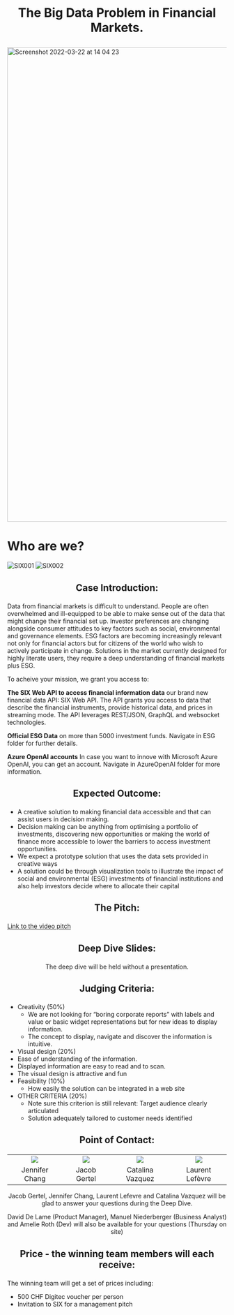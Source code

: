# <p align="center"> The Big Data Problem in Financial Markets. </p>

<img width="1087" alt="Screenshot 2022-03-22 at 14 04 23" src="https://user-images.githubusercontent.com/120366987/226598163-8fcaf489-7d24-4997-ab56-a8ca258a74fc.jpeg">

# Who are we?
![SIX001](https://user-images.githubusercontent.com/128060007/226584467-8e11130e-58cc-420c-af8d-3b3eb77f3df3.png)
![SIX002](https://user-images.githubusercontent.com/128060007/226584488-dbfeeea6-e33d-4f03-93c6-09f8b7f84673.png)

## <p align="center"> Case Introduction: </p>

Data from financial markets is difficult to understand. People are often overwhelmed and ill-equipped to be able to make sense out of the data that might change their financial set up. Investor preferences are changing alongside consumer attitudes to key factors such as social, environmental and governance elements. ESG factors are becoming increasingly relevant not only for financial actors but for citizens of the world who wish to actively participate in change. Solutions in the market currently designed for highly literate users, they require a deep understanding of financial markets plus ESG. 

To acheive your mission, we grant you access to:

**The SIX Web API to access financial information data**
our brand new financial data API: SIX Web API. The API grants you access to data that describe the financial instruments, provide historical data, and prices in streaming mode. The API leverages REST/JSON, GraphQL and websocket technologies.

**Official ESG Data** on more than 5000 investment funds.
Navigate in ESG folder for further details.

**Azure OpenAI accounts**
In case you want to innove with Microsoft Azure OpenAI, you can get an account.
Navigate in AzureOpenAI folder for more information.

## <p align="center"> Expected Outcome: </p>

- A creative solution to making financial data accessible and that can assist users in decision making.
- Decision making can be anything from optimising a portfolio of investments, discovering new opportunities or making the world of finance more accessible to lower the barriers to access investment opportunities. 
- We expect a prototype solution that uses the data sets provided in creative ways
- A solution could be through visualization tools to illustrate the impact of social and environmental (ESG) investments of financial institutions and also help investors decide where to allocate their capital


## <p align="center"> The Pitch: </p>
[Link to the video pitch]([https://github.com/START-Hack/SIX_STARTHACK23/blob/main/459_HackPitch.compressed.mp4](https://youtu.be/UmxKj-SL6X0))


## <p align="center"> Deep Dive Slides: </p>

<p align="center"> The deep dive will be held without a presentation. </p>

## <p align="center"> Judging Criteria: </p>

- Creativity (50%)
  - We are not looking for “boring corporate reports” with labels and value or basic widget representations but for new ideas to display information.
  - The concept to display, navigate and discover the information is intuitive.
-	Visual design (20%)
  - Ease of understanding of the information.
  - Displayed information are easy to read and to scan.
  - The visual design is attractive and fun
- Feasibility (10%)
  - How easily the solution can be integrated in a web site
- OTHER CRITERIA (20%)
  - Note sure this criterion is still relevant: Target audience clearly articulated 
  - Solution adequately tailored to customer needs identified


## <p align="center"> Point of Contact: </p>
<p =align="center">
<table border="0">
<tr>
  <td align="center"><img src="https://github.com/START-Hack/SIX_STARTHACK24/assets/128060007/9069e726-510a-40f1-a6f2-0a5694f5fb2f" /> </td>
  <td align="center"><img src="https://github.com/START-Hack/SIX_STARTHACK24/assets/128060007/7b2e37aa-bac6-41fd-96f9-e0ce1633fe76" /> </td>
  <td align="center"><img src="https://github.com/START-Hack/SIX_STARTHACK24/assets/128060007/1c13d699-7444-421c-bcaa-757d44dfd317" /> </td>
  <td align="center"><img src="https://github.com/START-Hack/SIX_STARTHACK24/assets/128060007/ad8253d3-9c31-4bf6-9401-ae01010bb519" /> </td>
</tr>
<tr>
  <td align="center">Jennifer Chang</td>
  <td align="center">Jacob Gertel</td>
  <td align="center">Catalina Vazquez</td>
  <td align="center">Laurent Lefèvre</td>
</tr>
</table>
</p>
<p align="center"> Jacob Gertel, Jennifer Chang, Laurent Lefevre and Catalina Vazquez will be glad to answer your questions during the Deep Dive. </p>

<p align="center"> David De Lame (Product Manager), Manuel Niederberger (Business Analyst) and Amelie Roth (Dev) will also be available for your questions (Thursday on site)</p>

## <p align="center"> Price - the winning team members will each receive: </p>

The winning team will get a set of prices including:
- 500 CHF Digitec voucher per person 
- Invitation to SIX for a management pitch 

